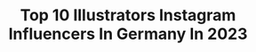---
title: Top 10 Illustrators Instagram Influencers In Germany In 2023
description: >-
  Find top illustrators Instagram influencers in Germany in 2023. Most popular hashtags: #illustration #illustrationartists #artwork #art.
platform: Instagram
hits: 140
text_top: Discover the most popular Instagram profiles on inBeat.
text_bottom: Our database has 140 Instagram influencers like this in Germany for you to connect with.
profiles:
  - username: "franzizo"
    fullname: >-
      Franziska Viviane Zobel ✏️ Illustration & Gestaltung
    bio: >-
      Freelance illustrator & designer ☻ with a soft spot for books, art, empathy & sustainability Get my art book «Vielleicht wird alles viel leichter» 📖↡
    location: "Germany"
    followers: 9455
    engagement: 310
    commentsToLikes: 0.032500
    id: ck8t8whjqm3t60j78x6h0tmdk
    verified: false
    hashtags: "#illustrator, #illustratorin, #dtiys, #kunst"
  - username: "yvurdem"
    fullname: >-
      Yaşar Vurdem
    bio: >-
      Digital Artist / Illustrator ⬇️My tutorials and brushes⬇️
    location: "Germany"
    followers: 232564
    engagement: 271
    commentsToLikes: 0.020703
    id: ck0w49s6nxi1t0i19ifr4g266
    verified: false
    hashtags: "#digitaldrawing, #wacom, #digitalpaintingtutorial, #illustrations"
  - username: "ilkabruehl"
    fullname: >-
      Ilka Brühl (she/ her)
    bio: >-
      Autorin | Illustratorin | Mutmacherin Unsere Vielfalt ist eine Bereicherung. 💛 🎙️Podcast 'Du bist wunderbar' MGMT: @femgmt.impressum
    location: "Germany"
    followers: 32881
    engagement: 298
    commentsToLikes: 0.046119
    id: ck6trg2d9ys4k0j71jrkkskpl
    verified: false
    hashtags: "#autorin, #gittinails, #everystepcounts, #illustratorin"
  - username: "damienvignaux"
    fullname: >-
      Damien Vignaux
    bio: >-
      Berlin/Biarritz. Film director, photographer, collage illustrator. Maison Vignaux with mom boss @jaqvignaux
    location: "Germany"
    followers: 31115
    engagement: 387
    commentsToLikes: 0.010778
    id: ck5ce6sdakftw0i11l5lfv0yw
    verified: false
    hashtags: "#portra400, #pentax645"
  - username: "milamarquis"
    fullname: >-
      mila marquis
    bio: >-
      Freelance Illustrator . living in cloud-cuckoo-land . contact: milamarquis@gmx.de . all pics copyright mila marquis .
    location: "Germany"
    followers: 5911
    engagement: 1124
    commentsToLikes: 0.090774
    id: ckf5vhiotomjg0j235jjydahr
    verified: false
    hashtags: "#togetherness, #catstagram, #instaillustration, #loveisallyouneed"
  - username: "pelinkan_"
    fullname: >-
      Pelin Cesur 🌜
    bio: >-
      👩🏽‍💻 Media Designer & freelance illustrator 🎨 watercolor & digital art 📍Hanover, Germany 🇩🇪 💌 plnkan@outlook.de
    location: "Germany"
    followers: 27499
    engagement: 753
    commentsToLikes: 0.047940
    id: ck13cs3yl1vm00i1974ecqmny
    verified: false
    hashtags: "#artwork, #botanicalillustration, #artofinstagram, #botanicalart"
  - username: "franziska_maria_art"
    fullname: >-
      🌟Franzi ♡ thanks for 9 k🌟
    bio: >-
      🎈 • Art between cute & nerdy ☀️ • Tiktok: franziska_maria_art (200k followers) 🦄 • Illustrator: dm me for prints and commissions
    location: "Germany"
    followers: 9222
    engagement: 2011
    commentsToLikes: 0.121140
    id: ck8wgf3a7h8en0j7872u9yk33
    verified: false
    hashtags: "#youngartistsofinstagram, #moviefanart, #movieartwork, #fanart"
  - username: "caricarimusic"
    fullname: >-
      CARI CARI
    bio: >-
      1/2 of Cari Cari 🥁Drummer, Filmmaker & Illustrator //
    location: "Germany"
    followers: 6937
    engagement: 691
    commentsToLikes: 0.026523
    id: ck138hz2agbxs0i19yu1dlwfs
    verified: false
    hashtags: "#analogphotography, #merchandise, #caricarimusic, #concertphotography"
  - username: "binebraendle"
    fullname: >-
      Bine Brändle
    bio: >-
      ✍️Vorlagen-ONLINESHOP 🌈Multimarker🎉 🎨Eigene Kreativprodukte ✂️Stoffe 🧞‍♂️Teppiche . 👩‍🎨Illustratorin 📚Autorin 🧚🏼‍♀️Kreativ-Ideen 🍶Töpfern (Hobby)
    location: "Germany"
    followers: 114314
    engagement: 391
    commentsToLikes: 0.018475
    id: ck6to86bucn4a0j711h55wfaf
    verified: true
    hashtags: "#selbermachen, #download, #basteln, #sommer"
  - username: "martina_hoffmann"
    fullname: >-
      Martina Hoffmann Illustration
    bio: >-
      • Berlin based illustrator and animator • Portraits, plants + landscapes • Commissions open • Freebies, Shop + Portfolio:
    location: "Germany"
    followers: 18534
    engagement: 903
    commentsToLikes: 0.023557
    id: ckap2eoycyiho0i783y3op9z3
    verified: false
    hashtags: "#femaleportrait, #styleillustration, #feminine, #plantaddict"
---